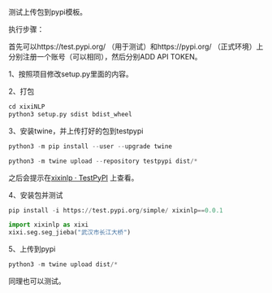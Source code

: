 测试上传包到pypi模板。

执行步骤：

首先可以https://test.pypi.org/ （用于测试）和https://pypi.org/ （正式环境）上分别注册一个账号（可以相同），然后分别ADD API TOKEN。

1、按照项目修改setup.py里面的内容。

2、打包

```python
cd xixiNLP
python3 setup.py sdist bdist_wheel
```

3、安装twine，并上传打好的包到testpypi

```python
python3 -m pip install --user --upgrade twine

python3 -m twine upload --repository testpypi dist/*
```

之后会提示在[xixinlp · TestPyPI](https://test.pypi.org/project/xixinlp/0.0.1/#files) 上查看。

4、安装包并测试

```python
pip install -i https://test.pypi.org/simple/ xixinlp==0.0.1

import xixinlp as xixi
xixi.seg.seg_jieba("武汉市长江大桥")
```

5、上传到pypi

```python
python3 -m twine upload dist/*
```

同理也可以测试。

